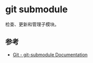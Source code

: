 git submodule
=============

检查、更新和管理子模块。

## 参考

- [Git - git-submodule Documentation](https://git-scm.com/docs/git-submodule)
